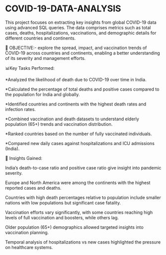 # COVID-19-DATA-ANALYSIS

This project focuses on extracting key insights from global COVID-19 data using advanced SQL queries. 
The data comprises metrics such as total cases, deaths, hospitalizations, vaccinations, and demographic details for different countries and continents.

🎯 OBJECTIVE:- explore the spread, impact, and vaccination trends of COVID-19 across countries and continents,
             enabling a better understanding of its severity and management efforts.

📊Key Tasks Performed:

*Analyzed the likelihood of death due to COVID-19 over time in India.

*Calculated the percentage of total deaths and positive cases compared to the population for India and globally.
   
*Identified countries and continents with the highest death rates and infection rates.

*Combined vaccination and death datasets to understand elderly population (65+) trends and vaccination distribution.

*Ranked countries based on the number of fully vaccinated individuals.

*Compared new daily cases against hospitalizations and ICU admissions (India).

📌 Insights Gained:

India’s death-to-case ratio and positive case ratio give insight into pandemic severity.

Europe and North America were among the continents with the highest reported cases and deaths.

Countries with high death percentages relative to population include smaller nations with low populations but significant case fatality.

Vaccination efforts vary significantly, with some countries reaching high levels of full vaccination and boosters, while others lag.

Older population (65+) demographics allowed targeted insights into vaccination planning.

Temporal analysis of hospitalizations vs new cases highlighted the pressure on healthcare systems.


